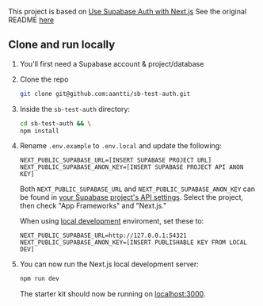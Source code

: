 This project is based on [Use Supabase Auth with Next.js](https://supabase.com/docs/guides/auth/quickstarts/nextjs)
See the original README [here](https://github.com/vercel/next.js/blob/canary/examples/with-supabase/README.md)

## Clone and run locally

1. You'll first need a Supabase account & project/database

2. Clone the repo

   ```bash
   git clone git@github.com:aantti/sb-test-auth.git
   ```

3. Inside the `sb-test-auth` directory:

   ```bash
   cd sb-test-auth && \
   npm install
   ```

4. Rename `.env.example` to `.env.local` and update the following:

   ```
   NEXT_PUBLIC_SUPABASE_URL=[INSERT SUPABASE PROJECT URL]
   NEXT_PUBLIC_SUPABASE_ANON_KEY=[INSERT SUPABASE PROJECT API ANON KEY]
   ```
   
   Both `NEXT_PUBLIC_SUPABASE_URL` and `NEXT_PUBLIC_SUPABASE_ANON_KEY` can be found in [your Supabase project's API settings](https://supabase.com/dashboard/project/_?showConnect=true). Select the project, then check "App Frameworks"  and "Next.js."

   When using [local development](https://supabase.com/docs/guides/local-development) enviroment, set these to:

   ```
   NEXT_PUBLIC_SUPABASE_URL=http://127.0.0.1:54321
   NEXT_PUBLIC_SUPABASE_ANON_KEY=[INSERT PUBLISHABLE KEY FROM LOCAL DEV]
   ```

5. You can now run the Next.js local development server:

   ```bash
   npm run dev
   ```

   The starter kit should now be running on [localhost:3000](http://localhost:3000/).

